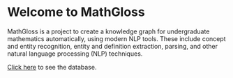 # Welcome to MathGloss
MathGloss is a project to create a knowledge graph for undergraduate mathematics automatically, using modern NLP tools. These include concept and entity recognition, entity and definition extraction, parsing, and other natural language processing (NLP) techniques.

[Click here](https://mathgloss.github.io/MathGloss/database) to see the database.
